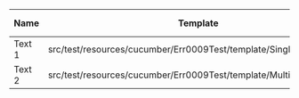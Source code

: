 |  Name  |                              Template                              | Single/Multi | Output Path |          File Pattern          |
|--------|--------------------------------------------------------------------|--------------|-------------|--------------------------------|
| Text 1 | src/test/resources/cucumber/Err0009Test/template/SingleTemplate.vm | Single       | single      | Destination.xml                |
| Text 2 | src/test/resources/cucumber/Err0009Test/template/MultiTemplate.vm  | Multi        | multi       | Destination\_${CLASS_NAME}.xml |

